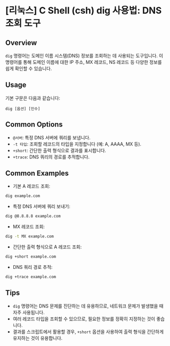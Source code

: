 # [리눅스] C Shell (csh) dig 사용법: DNS 조회 도구

## Overview
`dig` 명령어는 도메인 이름 시스템(DNS) 정보를 조회하는 데 사용되는 도구입니다. 이 명령어를 통해 도메인 이름에 대한 IP 주소, MX 레코드, NS 레코드 등 다양한 정보를 쉽게 확인할 수 있습니다.

## Usage
기본 구문은 다음과 같습니다:
```
dig [옵션] [인수]
```

## Common Options
- `@서버`: 특정 DNS 서버에 쿼리를 보냅니다.
- `-t 타입`: 조회할 레코드의 타입을 지정합니다 (예: A, AAAA, MX 등).
- `+short`: 간단한 출력 형식으로 결과를 표시합니다.
- `+trace`: DNS 쿼리의 경로를 추적합니다.

## Common Examples
- 기본 A 레코드 조회:
```bash
dig example.com
```

- 특정 DNS 서버에 쿼리 보내기:
```bash
dig @8.8.8.8 example.com
```

- MX 레코드 조회:
```bash
dig -t MX example.com
```

- 간단한 출력 형식으로 A 레코드 조회:
```bash
dig +short example.com
```

- DNS 쿼리 경로 추적:
```bash
dig +trace example.com
```

## Tips
- `dig` 명령어는 DNS 문제를 진단하는 데 유용하므로, 네트워크 문제가 발생했을 때 자주 사용됩니다.
- 여러 레코드 타입을 조회할 수 있으므로, 필요한 정보를 정확히 지정하는 것이 좋습니다.
- 결과를 스크립트에서 활용할 경우, `+short` 옵션을 사용하여 출력 형식을 간단하게 유지하는 것이 유용합니다.